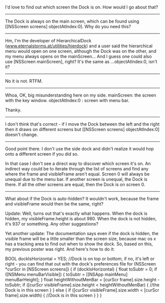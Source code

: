 I'd love to find out which screen the Dock is on. How would I go about that?

----
The Dock is always on the main screen, which can be found using     [[NSScreen screens] objectAtIndex:0]. Why do you need this?

----

Hm, I'm the developer of HierarchicalDock (www.eternalstorms.at/utilities/hierdock) and a user said the hierarchical menu would open on one screen, although the Dock was on the other, and my menu always opens on the mainScreen...
And I guess one could also use     [NSScreen mainScreen], right? It's the same as ...objectAtIndex:0, isn't it?

----
No it is not. RTFM.

----
Whoa, OK, big misunderstanding here on my side.
mainScreen: the screen with the key window.
objectAtIndex:0 : screen with menu bar.

Thanky.

----
I don't think that's correct - if I move the Dock between the left and the right then it draws on different screens but     [[NSScreen screens] objectAtIndex:0] doesn't change.

----
Good point there. I don't use the side dock and didn't realize it would hop onto a different screen if you did so.

In that case I don't see a direct way to discover which screen it's on. An indirect way could be to iterate through the list of screens and find any where the frame and visibleFrame aren't equal. Screen 0 will always be unequal due to the menu bar. If another screen is unequal, the Dock is there. If all the other screens are equal, then the Dock is on screen 0.

----
What about if the Dock is auto-hidden? It wouldn't work, because the frame and visibleFrame would then be the same, right?

Update: Well, turns out that's exactly what happens. When the dock is hidden, my visibleFrame.height is about 980. When the dock is not hidden, it's 937 or something.
Any other suggestions?

Yet another update: The documentation says even if the dock is hidden, the visible frame will be a little smaller than the screen size, because mac os x has a tracking area to find out when to show the dock. So, based on this, my previous poster was right. And here's how to do it:

    
BOOL dockIsHorizontal = YES; //Dock is on top or bottom, if no, it's left or right - you can find that out with the dock's preferences file
for (NSScreen *curScr in [NSScreen screens])
{
	if (dockIsHorizontal)
	{
		float toSubtr = 0;
		if ([NSMenu menuBarVisible])
		{
			toSubtr = [[NSApp mainMenu] menuBarHeight];
		}
		float heightWithoutMenBar = [curScr frame].size.height - toSubtr;
		if ([curScr visibleFrame].size.height < heightWithoutMenBar)
		{
			//the Dock is in this screen
		}
	} else
	{
		if ([curScr visibleFrame].size.width < [curScr frame].size.width)
		{
			//Dock is in this screen
		}
	}
}
